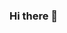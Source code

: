 ### Hi there 👋

<!--
**nicolauzin/nicolauzin** is a ✨ _special_ ✨ repository because its `README.md` (this file) appears on your GitHub profile.

Here are some ideas to get you started:

sou de palotina-PR 
estudo no colégio zardo
gosto de jogar volei, ir a igreja, sair com meus amigos
meu nome é nicolas guilherme santos de paulo 
meu instagram é @nicollau3xe tenho 15 anos
nasci em palotina mesmo
gosto de finalizar meu cabelo fcia tão bonito meus cachos
gosto de ouvir baco, rita lee, flora matos, lana del rey, alcione pitty, pumpajl
todo dia sonho alguém pra mim
amo fazer presentes a mão pra quem gosto
sou católico, sou acólito 
gosto de poemas, poesias, sou muito paisagista como dizem meus amigos
gosto de filmes de comédia, terror, romance entre outros 
penso em fazer faculdade de medicina ou educação física

